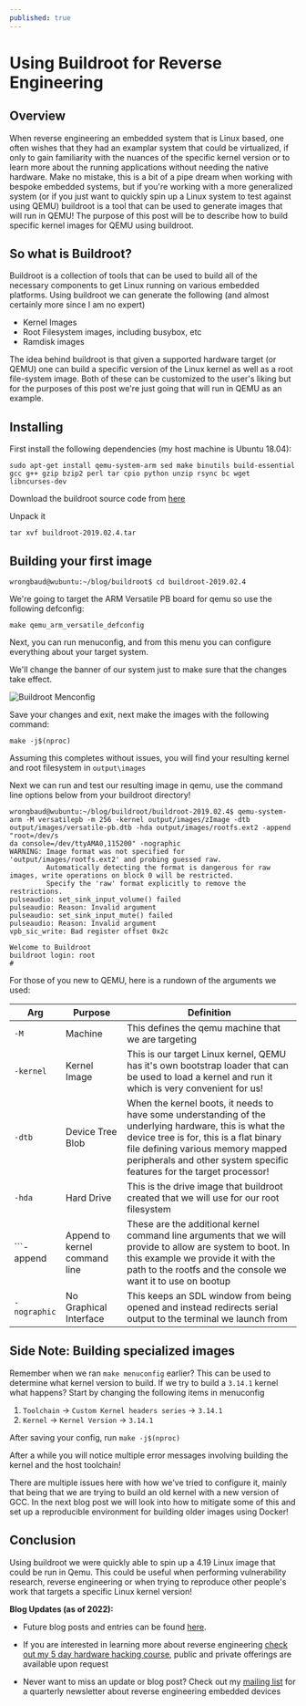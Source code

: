 ```yaml
---
published: true
---
```




# Using Buildroot for Reverse Engineering

## Overview

When reverse engineering an embedded system that is Linux based, one often wishes that they had an examplar system that could be virtualized, if only to gain familiarity with the nuances of the specific kernel version or to learn more about the running applications without needing the native hardware. Make no mistake, this is a bit of a pipe dream when working with bespoke embedded systems, but if you're working with a more generalized system (or if you just want to quickly spin up a Linux system to test against using QEMU) buildroot is a tool that can be used to generate images that will run in QEMU! The purpose of this post will be to describe how to build specific kernel images for QEMU using buildroot.

## So what is Buildroot?
Buildroot is a collection of tools that can be used to build all of the necessary components to get Linux running on various embedded platforms.  Using buildroot we can generate the following (and almost certainly more since I am no expert)

* Kernel Images
* Root Filesystem images, including busybox, etc
* Ramdisk images

The idea behind buildroot is that given a supported hardware target (or QEMU) one can build a specific version of the Linux kernel as well as a root file-system image. Both of these can be customized to the user's liking but for the purposes of this post we're just going that will run in QEMU as an example.

## Installing

First install the following dependencies (my host machine is Ubuntu 18.04):

```
sudo apt-get install qemu-system-arm sed make binutils build-essential gcc g++ gzip bzip2 perl tar cpio python unzip rsync bc wget libncurses-dev
```

Download the buildroot source code from [here](https://buildroot.org/downloads/buildroot-2019.02.4.tar.gz)

Unpack it

```
tar xvf buildroot-2019.02.4.tar
```

## Building your first image

```
wrongbaud@wubuntu:~/blog/buildroot$ cd buildroot-2019.02.4
```

We're going to target the ARM Versatile PB board for qemu so use the following defconfig:

```
make qemu_arm_versatile_defconfig
```

Next, you can run menuconfig, and from this menu you can configure everything about your target system. 

We'll change the banner of our system just to make sure that the changes take effect.

![Buildroot Menconfig](https://wrongbaud.github.io/assets/img/BUILDROOT_MENUCONFIG.png)

Save your changes and exit, next make the images with the following command:

```make -j$(nproc)```

Assuming this completes without issues, you will find your resulting kernel and root filesystem in ```output\images```

Next we can run and test our resulting image in qemu, use the command line options below from your buildroot directory!

```
wrongbaud@wubuntu:~/blog/buildroot/buildroot-2019.02.4$ qemu-system-arm -M versatilepb -m 256 -kernel output/images/zImage -dtb output/images/versatile-pb.dtb -hda output/images/rootfs.ext2 -append "root=/dev/s
da console=/dev/ttyAMA0,115200" -nographic
WARNING: Image format was not specified for 'output/images/rootfs.ext2' and probing guessed raw.
         Automatically detecting the format is dangerous for raw images, write operations on block 0 will be restricted.
         Specify the 'raw' format explicitly to remove the restrictions.
pulseaudio: set_sink_input_volume() failed
pulseaudio: Reason: Invalid argument
pulseaudio: set_sink_input_mute() failed
pulseaudio: Reason: Invalid argument
vpb_sic_write: Bad register offset 0x2c

Welcome to Buildroot
buildroot login: root
#
```

For those of you new to QEMU, here is a rundown of the arguments we used:

| Arg | Purpose | Definition | 
| --- | ------- | ---- |
| ```-M``` | Machine | This defines the qemu machine that we are targeting |
| ```-kernel``` | Kernel Image | This is our target Linux kernel, QEMU has it's own bootstrap loader that can be used to load a kernel and run it which is very convenient for us! | 
| ```-dtb``` | Device Tree Blob | When the kernel boots, it needs to have some understanding of the underlying hardware, this is what the device tree is for, this is a flat binary file defining various memory mapped peripherals and other system specific features for the target processor! | 
| ```-hda``` | Hard Drive | This is the drive image that buildroot created that we will use for our root filesystem | 
| ```-append | Append to kernel command line | These are the additional kernel command line arguments that we will provide to allow are system to boot. In this example we provide it with the path to the rootfs and the console we want it to use on bootup | 
| ```-nographic``` | No Graphical Interface | This keeps an SDL window from being opened and instead redirects serial output to the terminal we launch from | 




## Side Note: Building specialized images

Remember when we ran ```make menuconfig``` earlier? This can be used to determine what kernel version to build. If we try to build a ```3.14.1``` kernel what happens? Start by changing the following items in menuconfig

1. ```Toolchain``` -> ```Custom Kernel headers series``` -> ```3.14.1```
2. ```Kernel``` -> ```Kernel Version``` -> ```3.14.1```

After saving your config, run ```make -j$(nproc)```

After a while you will notice multiple error messages involving building the kernel and the host toolchain!

There are multiple issues here with how we've tried to configure it, mainly that being that we are trying to build an old kernel with a new version of GCC. In the next blog post we will look into how to mitigate some of this and set up a reproducible environment for building older images using Docker!


## Conclusion

Using buildroot we were quickly able to spin up a 4.19 Linux image that could be run in Qemu. This could be useful when performing vulnerability research, reverse engineering or when trying to reproduce other people's work that targets a specific Linux kernel version!

**Blog Updates (as of 2022):**

- Future blog posts and entries can be found [here](https://voidstarsec.com/blog). 

- If you are interested in learning more about reverse engineering [check out my 5 day hardware hacking course](https://voidstarsec.com/training.html), public and private offerings are available upon request

- Never want to miss an update or blog post? Check out my [mailing list](http://eepurl.com/hSl31f) for a quarterly newsletter about reverse engineering embedded devices
